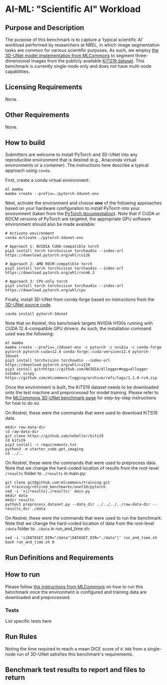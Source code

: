 # AI-ML: "Scientific AI" Workload

## Purpose and Description

The purpose of this benchmark is to capture a 'typical scientific AI' workload performed by researchers at NREL, in which image segmentation tasks are common for various scientific purposes. As such, we employ [the 3D-UNet model implementation from MLCommons](https://github.com/mlcommons/training/tree/master/retired_benchmarks/unet3d/pytorch) to segment three-dimensional images from the publicly available [KiTS19 dataset](https://github.com/neheller/kits19). This benchmark is currently single-node only and does not have multi-node capabilities.

## Licensing Requirements

None.

## Other Requirements

None.

## How to build

Submitters are welcome to install PyTorch and 3D-UNet into any reproducible environment that is desired (e.g., Anaconda virtual environments or a container). The instructions here describe a typical approach using `conda`.

First, create a conda virtual environment:

```
ml mamba
mamba create --prefix=./pytorch-3dunet-env 
```

Next, activate the environment and choose **one** of the following approaches based on your hardware configuration to install PyTorch into your environment (taken from the [PyTorch documentation](https://pytorch.org/get-started/locally/)). Note that if CUDA or ROCM versions of PyTorch are targeted, the appropriate GPU software environment should also be made available:

```
# Activate environment
conda activate ./pytorch-3dunet-env

# Approach 1: NVIDIA CUDA-compatible torch
pip3 install torch torchvision torchaudio --index-url https://download.pytorch.org/whl/cu126

# Approach 2: AMD ROCM-compatible torch
pip3 install torch torchvision torchaudio --index-url https://download.pytorch.org/whl/rocm6.3

# Approach 3: CPU-only torch
pip3 install torch torchvision torchaudio --index-url https://download.pytorch.org/whl/cpu
```

Finally, install 3D-UNet from conda-forge based on instructions from the [3D-UNet source code](https://github.com/wolny/pytorch-3dunet?tab=readme-ov-file#installation).

```
conda install pytorch-3dunet
```

Note that on Kestrel, this benchmark targets NVIDIA H100s running with CUDA 12.4-compatible GPU drivers. As such, the installation command used was the following:

<!-- ```
ml mamba
mamba create --prefix=./pytorch-3dunet-env
conda activate ./pytorch-3dunet-env
pip3 install torch torchvision torchaudio --index-url https://download.pytorch.org/whl/cu124 
pip3 install git+https://github.com/NVIDIA/dllogger#egg=dllogger nibabel scipy
mamba install pytorch-3dunet -y
``` -->

```
ml mamba
mamba create --prefix=./3dunet-env -c pytorch -c nvidia -c conda-forge pytorch pytorch-cuda=12.4 conda-forge::cuda-version=12.4 pytorch-3dunet
pip3 install torchvision torchaudio --index-url https://download.pytorch.org/whl/cu124 
pip3 install git+https://github.com/NVIDIA/dllogger#egg=dllogger nibabel scipy https://github.com/mlcommons/logging/archive/refs/tags/1.1.0-rc4.zip
```

Once the environment is built, the KiTS19 dataset needs to be downloaded onto the test machine and preprocessed for model training. Please refer to the [MLCommons 3D-UNet benchmark page](https://github.com/mlcommons/training/tree/master/retired_benchmarks/unet3d/pytorch#steps-to-download-and-verify-data) for step-by-step instructions for how to do so.

On Kestrel, these were the commands that were used to download KiTS19 data.

```
mkdir raw-data-dir
cd raw-data-dir
git clone https://github.com/neheller/kits19
cd kits19
pip3 install -r requirements.txt
python3 -m starter_code.get_imaging
cd ../..
```

On Kestrel, these were the commands that were used to preprocess data. Note that we change the hard-coded location of results from the root-level `/results` folder to `./results` in main.py:

```
git clone git@github.com:mlcommons/training.git
cd training/retired_benchmarks/unet3d/pytorch
sed -i 's|/results|./results|' main.py
mkdir data
mkdir results
python3 preprocess_dataset.py --data_dir ../../../../raw-data-dir --results_dir ./data
```

On Kestrel, these were the commands that were used to run the benchmark. Note that we change the hard-coded location of data from the root-level `/data` folder to `./data` in run_and_time.sh:

```
sed -i 's|DATASET_DIR="/data"|DATASET_DIR="./data"|' run_and_time.sh
bash run_and_time.sh 0
```

## Run Definitions and Requirements

## How to run

Please follow [the instructions from MLCommons](https://github.com/mlcommons/training/tree/master/retired_benchmarks/unet3d/pytorch#steps-to-run-and-time) on how to run this benchmark once the environment is configured and training data are downloaded and preprocessed.

### Tests

List specific tests here

## Run Rules

Noting the time required to reach a mean DICE score of `0.908` from a single-node run of 3D-UNet satisfies this benchmark's requirements.

## Benchmark test results to report and files to return

